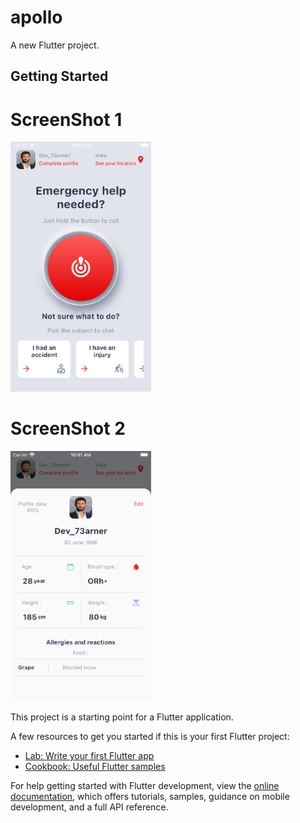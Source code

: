 # apollo

A new Flutter project.

## Getting Started



# ScreenShot 1


<img src="https://github.com/Mirzaazmath/flutter_emergency_sos_app/blob/main/assets/Screenshot1.png" height="400">





# ScreenShot 2


<img src="https://github.com/Mirzaazmath/flutter_emergency_sos_app/blob/main/assets/Screenshot2.png" height="400">



This project is a starting point for a Flutter application.

A few resources to get you started if this is your first Flutter project:

- [Lab: Write your first Flutter app](https://docs.flutter.dev/get-started/codelab)
- [Cookbook: Useful Flutter samples](https://docs.flutter.dev/cookbook)

For help getting started with Flutter development, view the
[online documentation](https://docs.flutter.dev/), which offers tutorials,
samples, guidance on mobile development, and a full API reference.
